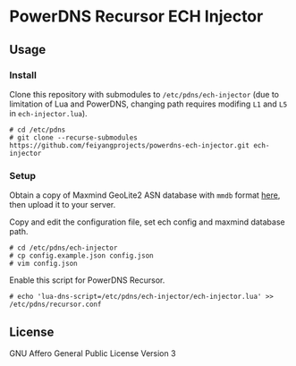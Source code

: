 # PowerDNS Recursor ECH Injector

## Usage

### Install

Clone this repository with submodules to `/etc/pdns/ech-injector` (due to limitation of Lua and PowerDNS, changing path requires modifing `L1` and `L5` in `ech-injector.lua`).

```
# cd /etc/pdns
# git clone --recurse-submodules https://github.com/feiyangprojects/powerdns-ech-injector.git ech-injector
```

### Setup

Obtain a copy of Maxmind GeoLite2 ASN database with `mmdb` format [here](https://dev.maxmind.com/geoip/geolite2-free-geolocation-data), then upload it to your server.

Copy and edit the configuration file, set ech config and maxmind database path.

```
# cd /etc/pdns/ech-injector
# cp config.example.json config.json
# vim config.json
```

Enable this script for PowerDNS Recursor.

```
# echo 'lua-dns-script=/etc/pdns/ech-injector/ech-injector.lua' >> /etc/pdns/recursor.conf
```

## License

GNU Affero General Public License Version 3
